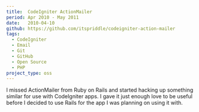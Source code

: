 ```yaml
---
title:  CodeIgniter ActionMailer
period: Apr 2010 - May 2011
date:   2010-04-10
github: https://github.com/itspriddle/codeigniter-action-mailer
tags:
  - CodeIgniter
  - Email
  - Git
  - GitHub
  - Open Source
  - PHP
project_type: oss
---
```


I missed ActionMailer from Ruby on Rails and started hacking up something
similar for use with CodeIgniter apps. I gave it just enough love to be useful
before I decided to use Rails for the app I was planning on using it with.
